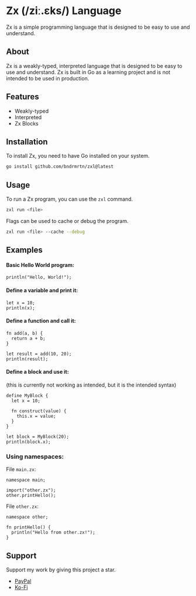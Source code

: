 # Zx (/ziː.ɛks/) Language

Zx is a simple programming language
that is designed to be easy to use and understand.

## About

Zx is a weakly-typed, interpreted language that is designed to be easy to use and understand.
Zx is built in Go as a learning project and is not intended to be used in production.

## Features

- Weakly-typed
- Interpreted
- Zx Blocks

## Installation

To install Zx, you need to have Go installed on your system.

```bash
go install github.com/bndrmrtn/zxl@latest
```

## Usage

To run a Zx program, you can use the `zxl` command.

```bash
zxl run <file>
```

Flags can be used to cache or debug the program.

```bash
zxl run <file> --cache --debug
```

## Examples

#### Basic Hello World program:

```zxl
println("Hello, World!");
```

#### Define a variable and print it:

```zxl
let x = 10;
println(x);
```

#### Define a function and call it:

```zxl
fn add(a, b) {
  return a + b;
}

let result = add(10, 20);
println(result);
```

#### Define a block and use it:
(this is currently not working as intended, but it is the intended syntax)

```zxl
define MyBlock {
  let x = 10;

  fn construct(value) {
    this.x = value;
  }
}

let block = MyBlock(20);
println(block.x);
```

### Using namespaces:

File `main.zx`:
```zxl
namespace main;

import("other.zx");
other.printHello();
```

File `other.zx`:
```zxl
namespace other;

fn printHello() {
  println("Hello from other.zx!");
}
```

## Support

Support my work by giving this project a star.

- [PayPal](https://www.paypal.me/instasiteshu)
- [Ko-Fi](https://ko-fi.com/bndrmrtn)
